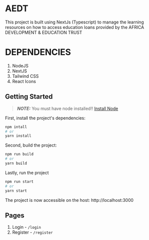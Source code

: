 
# AEDT
This project is built using NextJs (Typescript) to manage the learning resources on how to access education loans provided by the AFRICA DEVELOPMENT & EDUCATION TRUST

# DEPENDENCIES
1. NodeJS
2. NextJS
3. Tailwind CSS
4. React Icons

## Getting Started

> **_NOTE:_**  You must have node installed!! <a href="https://docs.npmjs.com/downloading-and-installing-node-js-and-npm">Install Node</a>

First, install the project's dependencies:

```bash
npm intall
# or
yarn install
```

Second, build the project:

```bash
npm run build
# or
yarn build
```

Lastly, run the project

```bash
npm run start
# or
yarn start
```

<p>The project is now accessible on the host: <a>http://localhost:3000</a> </p>

## Pages
1. Login - `/login`
2. Register - `/register`

